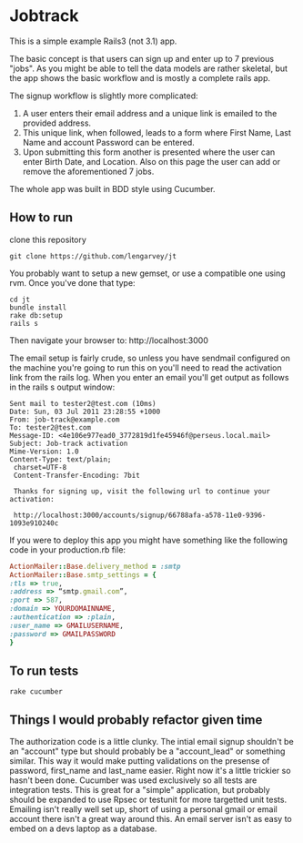 Jobtrack
========

This is a simple example Rails3 (not 3.1) app.

The basic concept is that users can sign up and enter up to 7 previous "jobs". As you might be able to tell the data models are rather skeletal, but the app shows the basic workflow and is mostly a complete rails app.

The signup workflow is slightly more complicated:
1. A user enters their email address and a unique link is emailed to the provided address.
2. This unique link, when followed, leads to a form where First Name, Last Name and account Password can be entered.
3. Upon submitting this form another is presented where the user can enter Birth Date, and Location. Also on this page the user can add or remove the aforementioned 7 jobs.

The whole app was built in BDD style using Cucumber.

How to run
----------

clone this repository 
```    
git clone https://github.com/lengarvey/jt
```

You probably want to setup a new gemset, or use a compatible one using rvm. Once you've done that type:

```
cd jt
bundle install
rake db:setup
rails s
```

Then navigate your browser to: http://localhost:3000

The email setup is fairly crude, so unless you have sendmail configured on the machine you're going to run this on you'll need to read the activation link from the rails log. When you enter an email you'll get output as follows in the rails s output window:

```
Sent mail to tester2@test.com (10ms)
Date: Sun, 03 Jul 2011 23:28:55 +1000
From: job-track@example.com
To: tester2@test.com
Message-ID: <4e106e977ead0_3772819d1fe45946f@perseus.local.mail>
Subject: Job-track activation
Mime-Version: 1.0
Content-Type: text/plain;
 charset=UTF-8
 Content-Transfer-Encoding: 7bit

 Thanks for signing up, visit the following url to continue your activation: 

 http://localhost:3000/accounts/signup/66788afa-a578-11e0-9396-1093e910240c
```

If you were to deploy this app you might have something like the following code in your production.rb file:

```ruby
ActionMailer::Base.delivery_method = :smtp
ActionMailer::Base.smtp_settings = {
:tls => true,
:address => “smtp.gmail.com”,
:port => 587,
:domain => YOURDOMAINNAME,
:authentication => :plain,
:user_name => GMAILUSERNAME,
:password => GMAILPASSWORD
}
```

To run tests
------------
```
rake cucumber
```

Things I would probably refactor given time
-------------------------------------------
The authorization code is a little clunky.
The intial email signup shouldn't be an "account" type but should probably be a "account_lead" or something similar. This way it would make putting validations on the presense of password, first_name and last_name easier. Right now it's a little trickier so hasn't been done.
Cucumber was used exclusively so all tests are integration tests. This is great for a "simple" application, but probably should be expanded to use Rpsec or testunit for more targetted unit tests.
Emailing isn't really well set up, short of using a personal gmail or email account there isn't a great way around this. An email server isn't as easy to embed on a devs laptop as a database.
